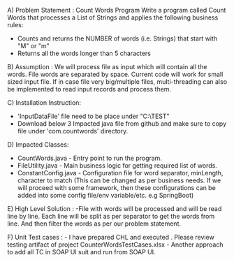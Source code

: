 
A) Problem Statement : 
    Count Words Program
     Write a program called Count Words that processes a List of Strings and applies the following business rules:
   - Counts and returns the NUMBER of words (i.e. Strings) that start with "M" or "m"
   - Returns all the words longer than 5 characters

B) Assumption :
    We will process file as input which will contain all the words. File words are separated by space. 
    Current code will work for small sized input file. If in case file very big/multiple files, 
    multi-threading can also be implemented to read input records and process them.
		
C) Installation Instruction:
   - 'InputDataFile' file need to be place under "C:\TEST\"
   -  Download below 3 Impacted java file from github and make sure to copy file under 'com.countwords' directory.

D) Impacted Classes:
   - CountWords.java - Entry point to run the program.
   - FileUtility.java - Main business logic for getting required list of words.
   - ConstantConfig.java - Configuration file for word separator, minLength, character to match (This can be changed as per business needs. 
						If we will proceed with some framework, then these configurations can be added into some config file/env variable/etc. e.g SpringBoot)

E) High Level Solution :
     -File with words will be processed and will be read line by line. 
       Each line will be split as per separator to get the words from line. And then filter the words as per our problem statement.

F) Unit Test cases :
      - I have prepared CHL and executed . Please review testing artifact of project 
          CounterWordsTestCases.xlsx 
     -  Another approach to add all TC in SOAP UI suit and run from SOAP UI.

